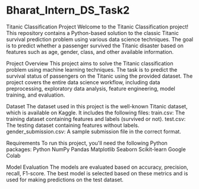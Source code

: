 # Bharat_Intern_DS_Task2
Titanic Classification Project
Welcome to the Titanic Classification project! This repository contains a Python-based solution to the classic Titanic survival prediction problem using various data science techniques. The goal is to predict whether a passenger survived the Titanic disaster based on features such as age, gender, class, and other available information.

Project Overview
This project aims to solve the Titanic classification problem using machine learning techniques. The task is to predict the survival status of passengers on the Titanic using the provided dataset. The project covers the entire data science workflow, including data preprocessing, exploratory data analysis, feature engineering, model training, and evaluation.

Dataset
The dataset used in this project is the well-known Titanic dataset, which is available on Kaggle. It includes the following files:
train.csv: The training dataset containing features and labels (survived or not).
test.csv: The testing dataset containing features without labels.
gender_submission.csv: A sample submission file in the correct format.

Requirements
To run this project, you'll need the following Python packages:
Python
NumPy
Pandas
Matplotlib
Seaborn
Scikit-learn
Google Colab

Model Evaluation
The models are evaluated based on accuracy, precision, recall, F1-score. The best model is selected based on these metrics and is used for making predictions on the test dataset.

